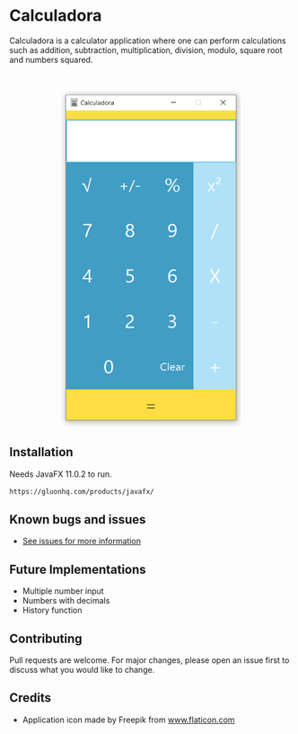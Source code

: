 # Calculadora

Calculadora is a calculator application where one can perform calculations such as addition, subtraction, multiplication, division, modulo, square root and numbers squared.

<!-- PROJECT LOGO -->
<br />
<p align="center">
  <a>
    <img src="src/style/sample.PNG" alt="Logo" width="320" height="600">
  </a>
</p>

## Installation

Needs JavaFX 11.0.2 to run.

```bash
https://gluonhq.com/products/javafx/
```
## Known bugs and issues

* <a href="https://github.com/kasanderh/CalculatorProject/issues"> See issues for more information</a>
 

## Future Implementations

* Multiple number input
* Numbers with decimals
* History function

## Contributing
Pull requests are welcome. For major changes, please open an issue first to discuss what you would like to change.

## Credits
 * Application icon made by Freepik from www.flaticon.com
